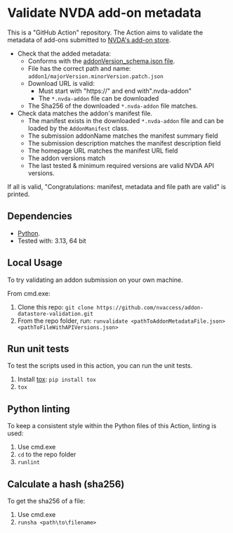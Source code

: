 # Validate NVDA add-on metadata

This is a "GitHub Action" repository.
The Action aims to validate the metadata of add-ons submitted to
[NVDA's add-on store](https://github.com/nvaccess/addon-datastore).

* Check that the added metadata:
  * Conforms with the
  [addonVersion_schema.json file](https://github.com/nvaccess/addon-datastore-validation/blob/main/_validate/addonVersion_schema.json).
  * File has the correct path and name: `addon1/majorVersion.minorVersion.patch.json`
  * Download URL is valid:
    * Must start with "https://" and end with".nvda-addon"
    * The `*.nvda-addon` file can be downloaded
  * The Sha256 of the downloaded `*.nvda-addon` file matches.
* Check data matches the addon's manifest file.
  * The manifest exists in the downloaded `*.nvda-addon` file and can be loaded by the `AddonManifest` class. 
  * The submission addonName matches the manifest summary field
  * The submission description matches the manifest description field
  * The homepage URL matches the manifest URL field
  * The addon versions match
  * The last tested & minimum required versions are valid NVDA API versions.

If all is valid, "Congratulations: manifest, metadata and file path are valid" is printed.

## Dependencies

* [Python](https://www.python.org/).
* Tested with: 3.13, 64 bit

## Local Usage

To try validating an addon submission on your own machine.

From cmd.exe:

1. Clone this repo: `git clone https://github.com/nvaccess/addon-datastore-validation.git`
1. From the repo folder, run: `runvalidate <pathToAddonMetadataFile.json> <pathToFileWithAPIVersions.json>`

## Run unit tests

To test the scripts used in this action, you can run the unit tests.

1. Install [tox](https://pypi.org/project/tox): `pip install tox`
1. `tox`

## Python linting

To keep a consistent style within the Python files of this Action, linting is used:

1. Use cmd.exe
1. `cd` to the repo folder
1. `runlint`

## Calculate a hash (sha256)

To get the sha256 of a file:

1. Use cmd.exe
1. `runsha <path\to\filename>`
